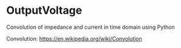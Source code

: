 # OutputVoltage
Convolution of impedance and current in time domain using Python

Convolution: https://en.wikipedia.org/wiki/Convolution
